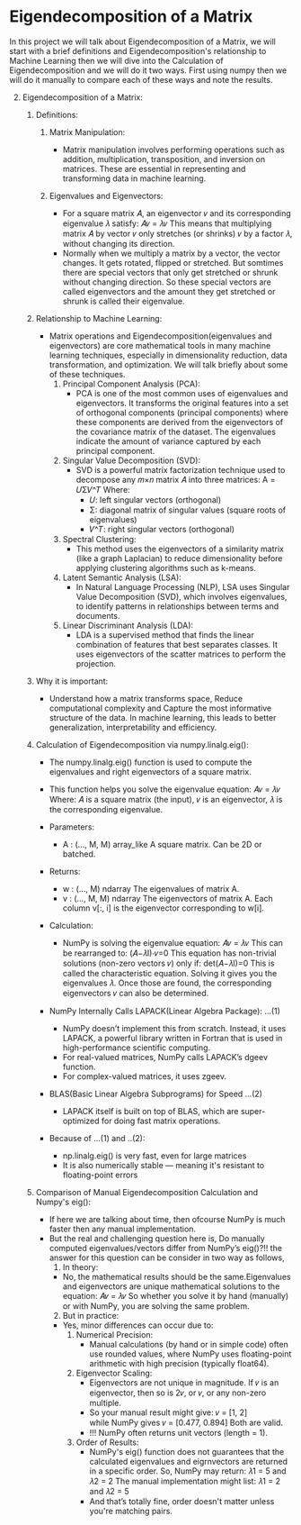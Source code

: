 # Eigendecomposition of a Matrix
In this project we will talk about Eigendecomposition of a Matrix, we will start with a brief definitions and Eigendecomposition's relationship to Machine Learning then we will dive into the Calculation of Eigendecomposition and we will do it two ways. First using numpy then we will do it manually to compare each of these ways and note the results.

2) Eigendecomposition of a Matrix:

   1. Definitions:
      1. Matrix Manipulation:
         - Matrix manipulation involves performing operations such as addition, multiplication, transposition, and inversion on matrices. These are essential in 
           representing and transforming data in machine learning.
           
      2. Eigenvalues and Eigenvectors:
         - For a square matrix 𝐴, an eigenvector 𝑣 and its corresponding eigenvalue 𝜆 satisfy:
                                             𝐴𝑣 = 𝜆𝑣
           This means that multiplying matrix 𝐴 by vector 𝑣 only stretches (or shrinks) 𝑣 by a factor 𝜆, without changing its direction.
         - Normally when we multiply a matrix by a vector, the vector changes. It gets rotated, flipped or stretched. But somtimes there are special vectors that 
           only get stretched or shrunk without changing direction. So these special vectors are called eigenvectors and the amount they get stretched or shrunk is 
           called their eigenvalue.
           
   2. Relationship to Machine Learning:
      - Matrix operations and Eigendecomposition(eigenvalues and eigenvectors) are core mathematical tools in many machine learning techniques, especially in 
        dimensionality reduction, data transformation, and optimization. We will talk briefly about some of these techniques.
          1. Principal Component Analysis (PCA):
             - PCA is one of the most common uses of eigenvalues and eigenvectors. It transforms the original features into a set of orthogonal components 
               (principal components) where these components are derived from the eigenvectors of the covariance matrix of the dataset. The eigenvalues indicate 
               the amount of variance captured by each principal component.
          2. Singular Value Decomposition (SVD):
             - SVD is a powerful matrix factorization technique used to decompose any 𝑚×𝑛 matrix 𝐴 into three matrices:
                                              A = 𝑈Σ𝑉^𝑇
               Where:
               - 𝑈: left singular vectors (orthogonal)
               - Σ: diagonal matrix of singular values (square roots of eigenvalues)
               - 𝑉^𝑇: right singular vectors (orthogonal)
          3. Spectral Clustering:
             - This method uses the eigenvectors of a similarity matrix (like a graph Laplacian) to reduce dimensionality before applying clustering algorithms 
               such as k-means.
          4. Latent Semantic Analysis (LSA):
             - In Natural Language Processing (NLP), LSA uses Singular Value Decomposition (SVD), which involves eigenvalues, to identify patterns in relationships 
               between terms and documents.
          5. Linear Discriminant Analysis (LDA):
             - LDA is a supervised method that finds the linear combination of features that best separates classes. It uses eigenvectors of the scatter matrices 
               to perform the projection.
      
   3. Why it is important:
      - Understand how a matrix transforms space, Reduce computational complexity and Capture the most informative structure of the data. In machine learning, this 
        leads to better generalization, interpretability and efficiency.

   4. Calculation of Eigendecomposition via numpy.linalg.eig():
      - The numpy.linalg.eig() function is used to compute the eigenvalues and right eigenvectors of a square matrix.
      - This function helps you solve the eigenvalue equation:
                                                 𝐴𝑣 = 𝜆𝑣
        Where:
          𝐴 is a square matrix (the input),
          𝑣 is an eigenvector,
          𝜆 is the corresponding eigenvalue.
      - Parameters:
        - A : (..., M, M) array_like
          A square matrix. Can be 2D or batched.
      - Returns:
        - w : (…, M) ndarray
          The eigenvalues of matrix A.
        - v : (…, M, M) ndarray
          The eigenvectors of matrix A. Each column v[:, i] is the eigenvector corresponding to w[i].
      
      - Calculation:
        - NumPy is solving the eigenvalue equation:
                                                 𝐴𝑣 = 𝜆𝑣
          This can be rearranged to:
                                                (𝐴−𝜆I)⋅𝑣=0
          This equation has non-trivial solutions (non-zero vectors 𝑣) only if:
                                               det(𝐴−𝜆I)=0
          This is called the characteristic equation. Solving it gives you the eigenvalues 𝜆. Once those are found, the corresponding eigenvectors 𝑣 can also be 
          determined.
          
      - NumPy Internally Calls LAPACK(Linear Algebra Package):      ...(1)
        - NumPy doesn’t implement this from scratch. Instead, it uses LAPACK, a powerful library written in Fortran that is used in high-performance scientific 
          computing.
        - For real-valued matrices, NumPy calls LAPACK’s dgeev function.
        - For complex-valued matrices, it uses zgeev.
       
      - BLAS(Basic Linear Algebra Subprograms) for Speed            ...(2)
         - LAPACK itself is built on top of BLAS, which are super-optimized for doing fast matrix operations.
           
      - Because of ...(1) and ..(2):
        - np.linalg.eig() is very fast, even for large matrices
        - It is also numerically stable — meaning it's resistant to floating-point errors
       
   5. Comparison of Manual Eigendecomposition Calculation and Numpy's eig():
      - If here we are talking about time, then ofcourse NumPy is much faster then any manual implementation.
      - But the real and challenging question here is,
        Do manually computed eigenvalues/vectors differ from NumPy’s eig()?!! the answer for this question can be consider in two way as follows,
        1. In theory:
          - No, the mathematical results should be the same.Eigenvalues and eigenvectors are unique mathematical solutions to the equation:
                                                      𝐴𝑣 = 𝜆𝑣
            So whether you solve it by hand (manually) or with NumPy, you are solving the same problem.
        2. But in practice:
          - Yes, minor differences can occur due to:
            1. Numerical Precision:
               - Manual calculations (by hand or in simple code) often use rounded values, where NumPy uses floating-point arithmetic with high precision 
                 (typically float64).
            2. Eigenvector Scaling:
               - Eigenvectors are not unique in magnitude. If 𝑣 is an eigenvector, then so is 2𝑣, or 𝑣, or any non-zero multiple.
               - So your manual result might give:
                                                 𝑣 = [1, 2]  while NumPy gives  𝑣 = [0.477, 0.894]
                 Both are valid.
               - !!! NumPy often returns unit vectors (length = 1).
            3. Order of Results:
               - NumPy's eig() function does not guarantees that the calculated eigenvalues and eigrnvectors are returned in a specific order. So,
                 NumPy may return:
                                                 𝜆1 = 5  and  𝜆2 = 2
                 The manual implementation might list:
                                                 𝜆1 = 2  and  𝜆2 = 5
               - And that’s totally fine, order doesn't matter unless you're matching pairs.
              
         
          
